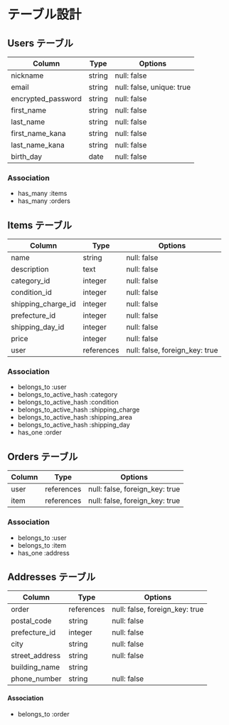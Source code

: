 
# テーブル設計

## Users テーブル

| Column             | Type   | Options                   |
| ------------------ | ------ |-------------------------- |
| nickname           | string | null: false               |
| email              | string | null: false, unique: true |
| encrypted_password | string | null: false               |
| first_name         | string | null: false               |
| last_name          | string | null: false               |
| first_name_kana    | string | null: false               |
| last_name_kana     | string | null: false               |
| birth_day          | date   | null: false               |

### Association

- has_many :items
- has_many :orders


## Items テーブル

| Column             | Type      | Options                        |
| ------------------ | --------- |------------------------------- |
| name               | string    | null: false                    |
| description        | text      | null: false                    |
| category_id        | integer   | null: false                    |
| condition_id       | integer   | null: false                    |
| shipping_charge_id | integer   | null: false                    |
| prefecture_id      | integer    | null: false                    |
| shipping_day_id    | integer   | null: false                    |
| price              | integer   | null: false                    |
| user               | references | null: false, foreign_key: true |

### Association

- belongs_to :user
- belongs_to_active_hash :category
- belongs_to_active_hash :condition
- belongs_to_active_hash :shipping_charge
- belongs_to_active_hash :shipping_area
- belongs_to_active_hash :shipping_day
- has_one :order


## Orders テーブル

| Column     | Type     | Options                        |
|------------|----------|------------------------------- |
| user    | references  | null: false, foreign_key: true |
| item    | references  | null: false, foreign_key: true |

### Association

- belongs_to :user
- belongs_to :item
- has_one    :address


## Addresses テーブル

| Column             | Type       | Options                        |
|--------------------|------------|--------------------------------|
| order              | references | null: false, foreign_key: true |
| postal_code        | string     | null: false                    |
| prefecture_id      | integer    | null: false                    |
| city               | string     | null: false                    |
| street_address     | string     | null: false                    |
| building_name      | string     |                                |
| phone_number       | string     | null: false                    |

#### Association
- belongs_to :order